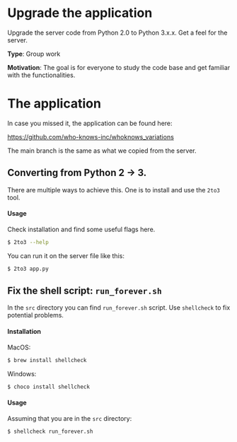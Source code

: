 # Upgrade the application

Upgrade the server code from Python 2.0 to Python 3.x.x. Get a feel for the server. 

**Type**: Group work


**Motivation**: The goal is for everyone to study the code base and get familiar with the functionalities.


# The application

In case you missed it, the application can be found here:

https://github.com/who-knows-inc/whoknows_variations

The main branch is the same as what we copied from the server. 

## Converting from Python 2 -> 3.  

There are multiple ways to achieve this. One is to install and use the `2to3` tool.


#### Usage

Check installation and find some useful flags here.

```bash
$ 2to3 --help
```

You can run it on the server file like this:

```bash
$ 2to3 app.py
```

<!-- #### Check the result

In cause you use 2to3 to auto-fix it then save it to a different file and compare these two before you push the changes. 

For *nix systems, use the `diff` command to compare the files: 

```bash
$ diff app.py app.py3
```

For Windows use the FC (File Compare) command:

```powershell
$ FC app.py app.py3
``` -->



## Fix the shell script: `run_forever.sh`

In the `src` directory you can find `run_forever.sh` script. Use `shellcheck` to fix potential problems. 

#### Installation

MacOS:

```bash
$ brew install shellcheck
```

Windows:

```bash
$ choco install shellcheck
```

#### Usage

Assuming that you are in the `src` directory:

```bash
$ shellcheck run_forever.sh
```
